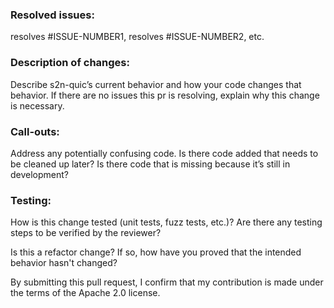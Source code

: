 ### Resolved issues:

resolves #ISSUE-NUMBER1, resolves #ISSUE-NUMBER2, etc.

### Description of changes: 

Describe s2n-quic’s current behavior and how your code changes that behavior. If there are no issues this pr is resolving, explain why this change is necessary.

### Call-outs:

Address any potentially confusing code. Is there code added that needs to be cleaned up later? Is there code that is missing because it’s still in development? 

### Testing:

How is this change tested (unit tests, fuzz tests, etc.)? Are there any testing steps to be verified by the reviewer?

Is this a refactor change? If so, how have you proved that the intended behavior hasn't changed?

By submitting this pull request, I confirm that my contribution is made under the terms of the Apache 2.0 license.

